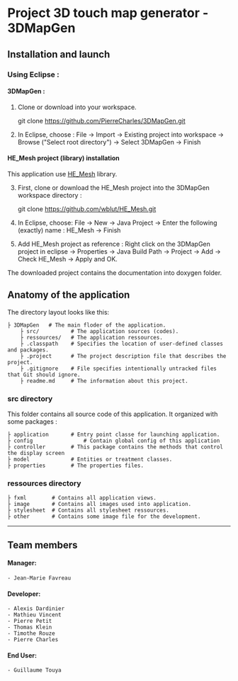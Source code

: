 # Project 3D touch map generator - 3DMapGen

## Installation and launch

### Using Eclipse :

#### 3DMapGen :

 1) Clone or download into your workspace. 

    git clone https://github.com/PierreCharles/3DMapGen.git

 2) In Eclipse, choose : File -> Import -> Existing project into workspace -> Browse ("Select root directory") -> Select 3DMapGen -> Finish

#### HE_Mesh project (library) installation

 This application use [HE_Mesh](https://github.com/wblut/HE_Mesh) library.

 3) First, clone or download the HE_Mesh project into the 3DMapGen workspace directory : 
 
     git clone https://github.com/wblut/HE_Mesh.git

 4) In Eclipse, choose: File -> New -> Java Project -> Enter the following (exactly) name : HE_Mesh -> Finish
 
 5) Add HE_Mesh project as reference : Right click on the 3DMapGen project in eclipse -> Properties -> Java Build Path -> Project -> Add -> Check HE_Mesh -> Apply and OK.
 
 The downloaded project contains the documentation into doxygen folder.
	
## Anatomy of the application

The directory layout looks like this:

    ├ 3DMapGen   # The main floder of the application.
        ├ src/          # The application sources (codes). 
        ├ ressources/   # The application ressources.
        ├ .classpath    # Specifies the location of user-defined classes and packages.
        ├ .project      # The project description file that describes the project.
        ├ .gitignore    # File specifies intentionally untracked files that Git should ignore. 
        ├ readme.md     # The information about this project.

### src directory
This folder contains all source code of this application. It organized with some packages :
	
    ├ application    	# Entry point classe for launching application. 
    ├ config				# Contain global config of this application
    ├ controller    	# This package contains the methods that control the display screen
    ├ model          	# Entities or treatment classes.
    ├ properties     	# The properties files.

### ressources directory
	
    ├ fxml        # Contains all application views.
    ├ image       # Contains all images used into application.
    ├ stylesheet  # Contains all stylesheet ressources.
    ├ other       # Contains some image file for the development.

---------------
## Team members

#### Manager: 
	- Jean-Marie Favreau

#### Developer: 
	- Alexis Dardinier
	- Mathieu Vincent
	- Pierre Petit
	- Thomas Klein
	- Timothe Rouze
	- Pierre Charles

#### End User: 
	- Guillaume Touya


